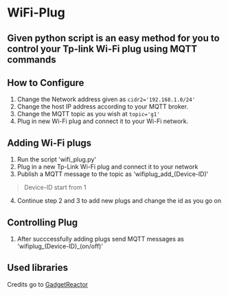 # WiFi-Plug

## Given python script is an easy method for you to control your Tp-link Wi-Fi plug using MQTT commands

## How to Configure
1. Change the Network address given as `cidr2='192.168.1.0/24'`
2. Change the host IP address according to your MQTT broker.
3. Change the MQTT topic as you wish at `topic='g1'`
4. Plug in new Wi-Fi plug and connect it to your Wi-Fi network.
 
## Adding Wi-Fi plugs
1. Run the script 'wifi_plug.py'
2. Plug in a new Tp-Link Wi-Fi plug and connect it to your network
3. Publish a MQTT message to the topic as 'wifiplug_add_(Device-ID)' 
> Device-ID start from 1
4. Continue step 2 and 3 to add new plugs and change the id as you go on

## Controlling Plug
1. After succcessfully adding plugs send MQTT messages as 'wifiplug_(Device-ID)_(on/off)'

## Used libraries

Credits go to [GadgetReactor](https://github.com/GadgetReactor/pyHS100)
